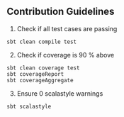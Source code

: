 ## Contribution Guidelines

1. Check if all test cases are passing
    
```
sbt clean compile test
``` 

2. Check if coverage is 90 % above

```
sbt clean coverage test
sbt coverageReport
sbt coverageAggregate
```

3. Ensure 0 scalastyle warnings

```
sbt scalastyle
```